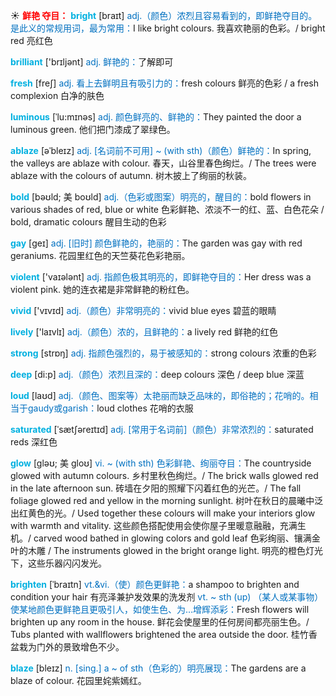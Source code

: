 ☀ <font color="red">**鲜艳 夺目：**</font>
<font color="sky blue">**bright**</font> [braɪt] 
<font color="#0070c0">adj.（颜色）浓烈且容易看到的，即鲜艳夺目的。是此义的常规用词，最为常用：</font>I like bright colours. 我喜欢艳丽的色彩。/ bright red 亮红色

<font color="sky blue">**brilliant**</font> ['brɪljənt] 
<font color="#0070c0">adj. 鲜艳的：</font>了解即可

<font color="sky blue">**fresh**</font> [freʃ] 
<font color="#0070c0">adj. 看上去鲜明且有吸引力的：</font>fresh colours 鲜亮的色彩 / a fresh complexion 白净的肤色
           
<font color="sky blue">**luminous**</font> [ˈlu:mɪnəs]
<font color="#0070c0">adj. 颜色鲜亮的、鲜艳的：</font>They painted the door a luminous green. 他们把门漆成了翠绿色。
           
<font color="sky blue">**ablaze**</font> [əˈbleɪz]
<font color="#0070c0">adj. [名词前不可用] ~ (with sth)（颜色）鲜艳的：</font>In spring, the valleys are ablaze with colour. 春天，山谷里春色绚烂。/ The trees were ablaze with the colours of autumn. 树木披上了绚丽的秋装。
           
<font color="sky blue">**bold**</font> [bəʊld; 美 boʊld]
<font color="#0070c0">adj.（色彩或图案）明亮的，醒目的：</font>bold flowers in various shades of red, blue or white 色彩鲜艳、浓淡不一的红、蓝、白色花朵 / bold, dramatic colours 醒目生动的色彩

<font color="sky blue">**gay**</font> [ɡeɪ] 
<font color="#0070c0">adj. [旧时] 颜色鲜艳的，艳丽的：</font>The garden was gay with red geraniums. 花园里红色的天竺葵花色彩艳丽。

<font color="sky blue">**violent**</font> ['vaɪələnt] 
<font color="#0070c0">adj. 指颜色极其明亮的，即鲜艳夺目的：</font>Her dress was a violent pink. 她的连衣裙是非常鲜艳的粉红色。

<font color="sky blue">**vivid**</font> ['vɪvɪd] 
<font color="#0070c0">adj.（颜色）非常明亮的：</font>vivid blue eyes 碧蓝的眼睛

<font color="sky blue">**lively**</font> ['laɪvlɪ] 
<font color="#0070c0">adj.（颜色）浓的，且鲜艳的：</font>a lively red 鲜艳的红色

<font color="sky blue">**strong**</font> [strɒŋ] 
<font color="#0070c0">adj. 指颜色强烈的，易于被感知的：</font>strong colours 浓重的色彩

<font color="sky blue">**deep**</font> [di:p] 
<font color="#0070c0">adj.（颜色）浓烈且深的：</font>deep colours 深色 / deep blue 深蓝

<font color="sky blue">**loud**</font> [laʊd] 
<font color="#0070c0">adj.（颜色、图案等）太艳丽而缺乏品味的，即俗艳的；花哨的。相当于gaudy或garish：</font>loud clothes 花哨的衣服
           
<font color="sky blue">**saturated**</font> [ˈsætʃəreɪtɪd]
<font color="#0070c0">adj. [常用于名词前]（颜色）非常浓烈的：</font>saturated reds 深红色           

<font color="sky blue">**glow**</font> [gləʊ; 美 gloʊ]
<font color="#0070c0">vi. ~ (with sth) 色彩鲜艳、绚丽夺目：</font>The countryside glowed with autumn colours. 乡村里秋色绚烂。/ The brick walls glowed red in the late afternoon sun. 砖墙在夕阳的照耀下闪着红色的光芒。/ The fall foliage glowed red and yellow in the morning sunlight. 树叶在秋日的晨曦中泛出红黄色的光。/ Used together these colours will make your interiors glow with warmth and vitality. 这些颜色搭配使用会使你屋子里暖意融融，充满生机。/ carved wood bathed in glowing colors and gold leaf 色彩绚丽、镶满金叶的木雕 / The instruments glowed in the bright orange light. 明亮的橙色灯光下，这些乐器闪闪发光。
           
<font color="sky blue">**brighten**</font> [ˈbraɪtn]
<font color="#0070c0">vt.&vi.（使）颜色更鲜艳：</font>a shampoo to brighten and condition your hair 有亮泽兼护发效果的洗发剂 <font color="#0070c0">vt. ~ sth (up) （某人或某事物）使某地颜色更鲜艳且更吸引人，如使生色、为…增辉添彩：</font>Fresh flowers will brighten up any room in the house. 鲜花会使屋里的任何房间都亮丽生色。/ Tubs planted with wallflowers brightened the area outside the door. 桂竹香盆栽为门外的景致增色不少。
           
<font color="sky blue">**blaze**</font> [bleɪz]
<font color="#0070c0">n. [sing.] a ~ of sth（色彩的）明亮展现：</font>The gardens are a blaze of colour. 花园里姹紫嫣红。
